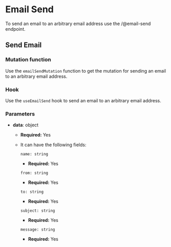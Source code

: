 # Email Send

To send an email to an arbitrary email address use the /@email-send endpoint.

## Send Email

### Mutation function

Use the `emailSendMutation` function to get the mutation for sending an email to an arbitrary email address.

### Hook

Use the `useEmailSend` hook to send an email to an arbitrary email address.

### Parameters

- **data**: object

  - **Required:** Yes
  - It can have the following fields:

    `name: string`

    - **Required:** Yes

    `from: string`

    - **Required:** Yes

    `to: string`

    - **Required:** Yes

    `subject: string`

    - **Required:** Yes

    `message: string`

    - **Required:** Yes
